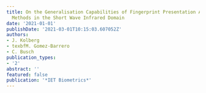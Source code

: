```yaml
---
title: On the Generalisation Capabilities of Fingerprint Presentation Attack Detection
  Methods in the Short Wave Infrared Domain
date: '2021-01-01'
publishDate: '2021-03-01T10:15:03.607052Z'
authors:
- J. Kolberg
- texbfM. Gomez-Barrero
- C. Busch
publication_types:
- '2'
abstract: ''
featured: false
publication: '*IET Biometrics*'
---
```


